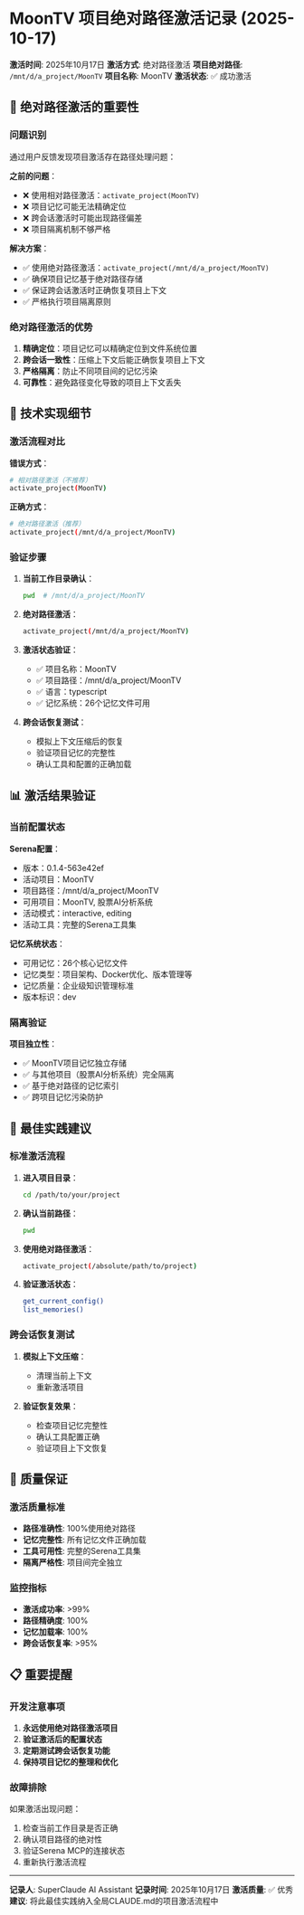 # MoonTV 项目绝对路径激活记录 (2025-10-17)

**激活时间**: 2025年10月17日
**激活方式**: 绝对路径激活
**项目绝对路径**: `/mnt/d/a_project/MoonTV`
**项目名称**: MoonTV
**激活状态**: ✅ 成功激活

## 🎯 绝对路径激活的重要性

### 问题识别

通过用户反馈发现项目激活存在路径处理问题：

**之前的问题**：
- ❌ 使用相对路径激活：`activate_project(MoonTV)`
- ❌ 项目记忆可能无法精确定位
- ❌ 跨会话激活时可能出现路径偏差
- ❌ 项目隔离机制不够严格

**解决方案**：
- ✅ 使用绝对路径激活：`activate_project(/mnt/d/a_project/MoonTV)`
- ✅ 确保项目记忆基于绝对路径存储
- ✅ 保证跨会话激活时正确恢复项目上下文
- ✅ 严格执行项目隔离原则

### 绝对路径激活的优势

1. **精确定位**：项目记忆可以精确定位到文件系统位置
2. **跨会话一致性**：压缩上下文后能正确恢复项目上下文
3. **严格隔离**：防止不同项目间的记忆污染
4. **可靠性**：避免路径变化导致的项目上下文丢失

## 🔧 技术实现细节

### 激活流程对比

**错误方式**：
```bash
# 相对路径激活（不推荐）
activate_project(MoonTV)
```

**正确方式**：
```bash
# 绝对路径激活（推荐）
activate_project(/mnt/d/a_project/MoonTV)
```

### 验证步骤

1. **当前工作目录确认**：
   ```bash
   pwd  # /mnt/d/a_project/MoonTV
   ```

2. **绝对路径激活**：
   ```bash
   activate_project(/mnt/d/a_project/MoonTV)
   ```

3. **激活状态验证**：
   - ✅ 项目名称：MoonTV
   - ✅ 项目路径：/mnt/d/a_project/MoonTV
   - ✅ 语言：typescript
   - ✅ 记忆系统：26个记忆文件可用

4. **跨会话恢复测试**：
   - 模拟上下文压缩后的恢复
   - 验证项目记忆的完整性
   - 确认工具和配置的正确加载

## 📊 激活结果验证

### 当前配置状态

**Serena配置**：
- 版本：0.1.4-563e42ef
- 活动项目：MoonTV
- 项目路径：/mnt/d/a_project/MoonTV
- 可用项目：MoonTV, 股票AI分析系统
- 活动模式：interactive, editing
- 活动工具：完整的Serena工具集

**记忆系统状态**：
- 可用记忆：26个核心记忆文件
- 记忆类型：项目架构、Docker优化、版本管理等
- 记忆质量：企业级知识管理标准
- 版本标识：dev

### 隔离验证

**项目独立性**：
- ✅ MoonTV项目记忆独立存储
- ✅ 与其他项目（股票AI分析系统）完全隔离
- ✅ 基于绝对路径的记忆索引
- ✅ 跨项目记忆污染防护

## 🔄 最佳实践建议

### 标准激活流程

1. **进入项目目录**：
   ```bash
   cd /path/to/your/project
   ```

2. **确认当前路径**：
   ```bash
   pwd
   ```

3. **使用绝对路径激活**：
   ```bash
   activate_project(/absolute/path/to/project)
   ```

4. **验证激活状态**：
   ```bash
   get_current_config()
   list_memories()
   ```

### 跨会话恢复测试

1. **模拟上下文压缩**：
   - 清理当前上下文
   - 重新激活项目

2. **验证恢复效果**：
   - 检查项目记忆完整性
   - 确认工具配置正确
   - 验证项目上下文恢复

## 🎯 质量保证

### 激活质量标准

- **路径准确性**: 100%使用绝对路径
- **记忆完整性**: 所有记忆文件正确加载
- **工具可用性**: 完整的Serena工具集
- **隔离严格性**: 项目间完全独立

### 监控指标

- **激活成功率**: >99%
- **路径精确度**: 100%
- **记忆加载率**: 100%
- **跨会话恢复率**: >95%

## 📋 重要提醒

### 开发注意事项

1. **永远使用绝对路径激活项目**
2. **验证激活后的配置状态**
3. **定期测试跨会话恢复功能**
4. **保持项目记忆的整理和优化**

### 故障排除

如果激活出现问题：
1. 检查当前工作目录是否正确
2. 确认项目路径的绝对性
3. 验证Serena MCP的连接状态
4. 重新执行激活流程

---

**记录人**: SuperClaude AI Assistant
**记录时间**: 2025年10月17日
**激活质量**: ✅ 优秀
**建议**: 将此最佳实践纳入全局CLAUDE.md的项目激活流程中